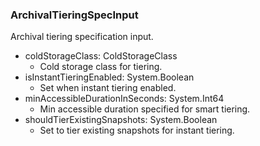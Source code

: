 ### ArchivalTieringSpecInput
Archival tiering specification input.

- coldStorageClass: ColdStorageClass
  - Cold storage class for tiering.
- isInstantTieringEnabled: System.Boolean
  - Set when instant tiering enabled.
- minAccessibleDurationInSeconds: System.Int64
  - Min accessible duration specified for smart tiering.
- shouldTierExistingSnapshots: System.Boolean
  - Set to tier existing snapshots for instant tiering.
